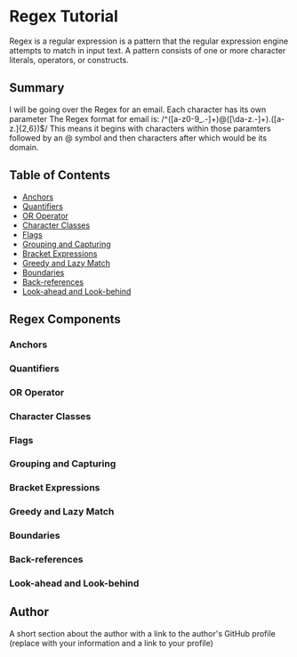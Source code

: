 # Regex Tutorial

Regex is a regular expression is a pattern that the regular expression engine attempts to match in input text. A pattern consists of one or more character literals, operators, or constructs.

## Summary

I will be going over the Regex for an email. Each character has its own parameter The Regex format for email is: /^([a-z0-9_\.-]+)@([\da-z\.-]+)\.([a-z\.]{2,6})$/ This means it begins with characters within those paramters followed by an @ symbol and then characters after which would be its domain.

## Table of Contents

- [Anchors](#anchors)
- [Quantifiers](#quantifiers)
- [OR Operator](#or-operator)
- [Character Classes](#character-classes)
- [Flags](#flags)
- [Grouping and Capturing](#grouping-and-capturing)
- [Bracket Expressions](#bracket-expressions)
- [Greedy and Lazy Match](#greedy-and-lazy-match)
- [Boundaries](#boundaries)
- [Back-references](#back-references)
- [Look-ahead and Look-behind](#look-ahead-and-look-behind)

## Regex Components

### Anchors

### Quantifiers

### OR Operator

### Character Classes

### Flags

### Grouping and Capturing

### Bracket Expressions

### Greedy and Lazy Match

### Boundaries

### Back-references

### Look-ahead and Look-behind

## Author

A short section about the author with a link to the author's GitHub profile (replace with your information and a link to your profile)
